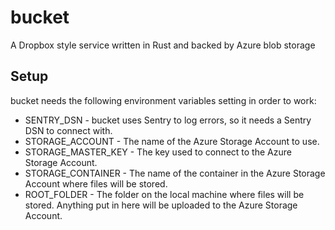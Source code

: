# bucket
A Dropbox style service written in Rust and backed by Azure blob storage

## Setup

bucket needs the following environment variables setting in order to work:

- SENTRY_DSN - bucket uses Sentry to log errors, so it needs a Sentry DSN to connect with.
- STORAGE_ACCOUNT - The name of the Azure Storage Account to use.
- STORAGE_MASTER_KEY - The key used to connect to the Azure Storage Account.
- STORAGE_CONTAINER - The name of the container in the Azure Storage Account where files will be stored.
- ROOT_FOLDER - The folder on the local machine where files will be stored. Anything put in here will be uploaded to the Azure Storage Account.